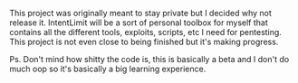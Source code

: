 This project was originally meant to stay private but I decided why not release it. 
IntentLimit will be a sort of personal toolbox for myself that contains all the 
different tools, exploits, scripts, etc I need for pentesting. This project is not
even close to being finished but it's making progress. 

Ps. Don't mind how shitty the code is, this is basically a beta and I don't do much
oop so it's basically a big learning experience.
